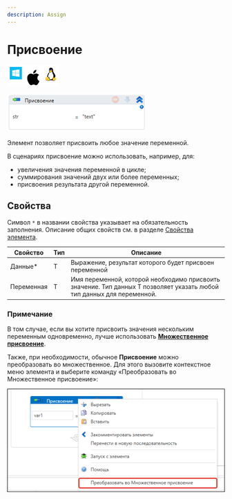 ```yaml
---
description: Assign
---
```



# Присвоение

![](../../../resources/activities/basic/logic/image-100-1-1-1-1-1-1-1-1-11.png)

![](../../../resources/activities/basic/logic/image-179.png)

Элемент позволяет присвоить любое значение переменной.

В сценариях присвоение можно использовать, например, для:
* увеличения значения переменной в цикле;
* суммирования значений двух или более переменных;
* присвоения результата другой переменной.

## Свойства

Символ `*` в названии свойства указывает на обязательность заполнения. Описание общих свойств см. в разделе [Свойства элемента](https://docs.primo-rpa.ru/primo-rpa/primo-studio/process/elements#svoistva-elementa).

| Свойство   | Тип | Описание                                                |
| ---------- | --- | ------------------------------------------------------- |
| Данные\*   | T   | Выражение, результат которого будет присвоен переменной |
| Переменная | T   | Имя переменной, которой необходимо присвоить значение. Тип данных Т позволяет указать любой тип данных для переменной.   |


### Примечание

В том случае, если вы хотите присвоить значения нескольким переменным одновременно, лучше использовать [**Множественное присвоение**](https://docs.primo-rpa.ru/primo-rpa/g\_elements/osnovnye-elementy/els\_logic/el\_multipleassign). 

Также, при необходимости, обычное **Присвоение** можно преобразовать во множественное. Для этого вызовите контекстное меню элемента и выберите команду «Преобразовать во Множественное присвоение»:

![](../../../resources/activities/basic/logic/assign-context-menu.png)


